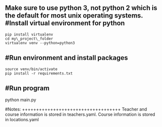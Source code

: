 Make sure to use python 3, not python 2 which is the default for most unix
operating systems.
#Install virtual environment for python
---------------------------------------
```
pip install virtualenv
cd my\_project\_folder
virtualenv venv --python=python3
```

#Run environment and install packages
---------------------------------------
```
source venv/bin/activate
pip install -r requirements.txt
```

#Run program 
---------------------------------------
python main.py

#Notes:
+++++++++++++++++++++++++++++++++++
Teacher and course information is stored in teachers.yaml. 
Course information is stored in locations.yaml
